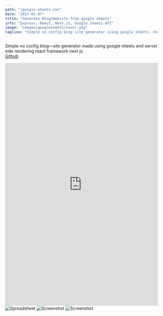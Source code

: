 ```yaml
---
path: "/google-sheets-cms"
date: "2017-01-07"
title: "Generate Blog/Website from google sheets"
info: "Express, React, Next.js, Google sheets API"
image: "images/googlesheets/cover.png"
tagline: "Simple no config blog site generator using google sheets. <br>"
---
```

Simple no config blog&mdash;site generator made using google sheets and server side rendering react framework next js. <br>
<a href="https://github.com/pranjal9599/google-sheets-cms/" target="_blank">Github</a>
<iframe width="100%" height="800" src="https://www.youtube.com/embed/elQqM1kQ4ug" frameborder="0" allow="accelerometer; autoplay; encrypted-media; gyroscope; picture-in-picture" allowfullscreen></iframe>
<img src="images/googlesheets/img1.png" alt="Spreadsheet">
<img src="images/googlesheets/img2.png" alt="Screenshot">
<img src="images/googlesheets/img3.png" alt="Screenshot">
